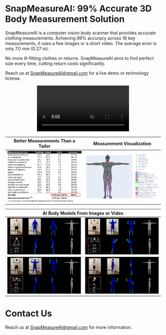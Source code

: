 # SnapMeasureAI: 99% Accurate 3D Body Measurement Solution

SnapMeasureAI is a computer vision body scanner that provides accurate clothing measurements. Achieving 99% accuracy across 16 key measurements, it uses a few images or a short video. The average error is only 7.0 mm (0.27 in).

No more ill-fitting clothes or returns. SnapMeasureAI aims to find perfect size every time, cutting return costs significantly.

Reach us at SnapMeasureAI@gmail.com for a live demo or technology license.

<div align="center">
  <video src="https://github.com/snapmeasureai/website/assets/143150368/e9532fb2-f40f-4ae9-8e83-700a6c8959be" controls="controls" muted="muted" playsinline="playsinline" style="clip-path: inset(1px 1px);"/>
</div>

| Better Measurements Than a Tailor             |  Measurement Visualization |
:-------------------------:|:-------------------------:
![](https://github.com/snapmeasureai/website/blob/main/img/Measurements.png)  |  ![](https://github.com/snapmeasureai/website/blob/main/img/Measurement_visualization.PNG)

<table>
    <thead>
        <tr>
            <th colspan="2">AI Body Models From Images or Video</th>
        </tr>
    </thead>
    <tbody>
        <tr>
            <td><img src="https://github.com/snapmeasureai/website/blob/main/img/IMG_0641_point_est.png" /></td>
            <td><img src="https://github.com/snapmeasureai/website/blob/main/img/IMG_0642_point_est.png" /></td>
        </tr>
        <tr>
            <td><img src="https://github.com/snapmeasureai/website/blob/main/img/IMG_0645_point_est.png" /></td>
            <td><img src="https://github.com/snapmeasureai/website/blob/main/img/IMG_0643_point_est.png" /></td>
        </tr>
    </tbody>
</table>

# Contact Us

Reach us at SnapMeasureAI@gmail.com for more information.

